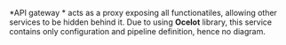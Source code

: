 *API gateway * acts as a proxy exposing all functionatiles, allowing other services to be hidden behind it. Due to using **Ocelot** library, this service contains only configuration and pipeline definition, hence no diagram.